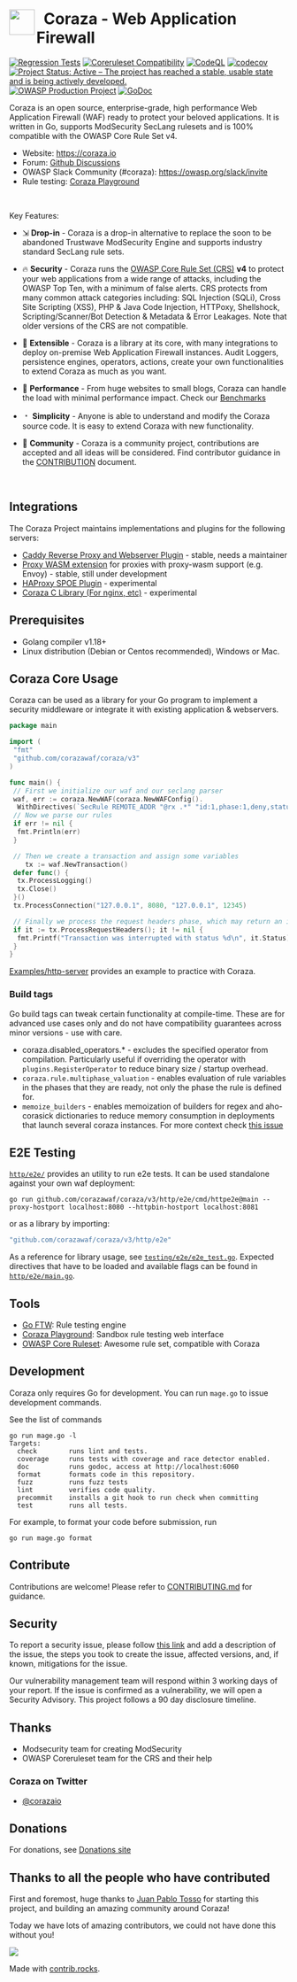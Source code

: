 <h1>
  <img src="https://coraza.io/images/logo_shield_only.png" align="left" height="46px" alt=""/>&nbsp;
  <span>Coraza - Web Application Firewall</span>
</h1>

[![Regression Tests](https://github.com/corazawaf/coraza/actions/workflows/regression.yml/badge.svg)](https://github.com/corazawaf/coraza/actions/workflows/regression.yml)
[![Coreruleset Compatibility](https://img.shields.io/badge/Coreruleset%20Compatibility-100%25-brightgreen)](#)
[![CodeQL](https://github.com/corazawaf/coraza/actions/workflows/codeql-analysis.yml/badge.svg)](https://github.com/corazawaf/coraza/actions/workflows/codeql-analysis.yml)
[![codecov](https://codecov.io/gh/corazawaf/coraza/branch/main/graph/badge.svg?token=6570804ZC7)](https://codecov.io/gh/corazawaf/coraza)
[![Project Status: Active – The project has reached a stable, usable state and is being actively developed.](https://www.repostatus.org/badges/latest/active.svg)](https://www.repostatus.org/#active)
[![OWASP Production Project](https://img.shields.io/badge/owasp-production%20project-brightgreen)](https://owasp.org/www-project-coraza-web-application-firewall)
[![GoDoc](https://godoc.org/github.com/corazawaf/coraza?status.svg)](https://godoc.org/github.com/corazawaf/coraza/v3)

Coraza is an open source, enterprise-grade, high performance Web Application Firewall (WAF) ready to protect your beloved applications. It is written in Go, supports ModSecurity SecLang rulesets and is 100% compatible with the OWASP Core Rule Set v4.

* Website: <https://coraza.io>
* Forum: [Github Discussions](https://github.com/corazawaf/coraza/discussions)
* OWASP Slack Community (#coraza): <https://owasp.org/slack/invite>
* Rule testing: [Coraza Playground](https://playground.coraza.io)

<br/>

Key Features:

* ⇲ **Drop-in** - Coraza is a drop-in alternative to replace the soon to be abandoned Trustwave ModSecurity Engine and supports industry standard SecLang rule sets.

* 🔥 **Security** -  Coraza runs the [OWASP Core Rule Set (CRS)](https://coreruleset.org) **v4** to protect your web applications from a wide range of attacks, including the OWASP Top Ten, with a minimum of false alerts. CRS protects from many common attack categories including: SQL Injection (SQLi), Cross Site Scripting (XSS), PHP & Java Code Injection, HTTPoxy, Shellshock, Scripting/Scanner/Bot Detection & Metadata & Error Leakages. Note that older versions of the CRS are not compatible.

* 🔌 **Extensible** - Coraza is a library at its core, with many integrations to deploy on-premise Web Application Firewall instances. Audit Loggers, persistence engines, operators, actions, create your own functionalities to extend Coraza as much as you want.

* 🚀 **Performance** - From huge websites to small blogs, Coraza can handle the load with minimal performance impact. Check our [Benchmarks](https://coraza.io/docs/reference/benchmarks)

* ﹡ **Simplicity** - Anyone is able to understand and modify the Coraza source code. It is easy to extend Coraza with new functionality.

* 💬 **Community** - Coraza is a community project, contributions are accepted and all ideas will be considered. Find contributor guidance in the [CONTRIBUTION](https://github.com/corazawaf/coraza/blob/v2/master/CONTRIBUTING.md) document.

<br/>

## Integrations

The Coraza Project maintains implementations and plugins for the following servers:

* [Caddy Reverse Proxy and Webserver Plugin](https://github.com/corazawaf/coraza-caddy) - stable, needs a maintainer
* [Proxy WASM extension](https://github.com/corazawaf/coraza-proxy-wasm) for proxies with proxy-wasm support (e.g. Envoy) - stable, still under development
* [HAProxy SPOE Plugin](https://github.com/corazawaf/coraza-spoa) - experimental
* [Coraza C Library (For nginx, etc)](https://github.com/corazawaf/libcoraza) - experimental

## Prerequisites

* Golang compiler v1.18+
* Linux distribution (Debian or Centos recommended), Windows or Mac.

## Coraza Core Usage

Coraza can be used as a library for your Go program to implement a security middleware or integrate it with existing application & webservers.

```go
package main

import (
 "fmt"
 "github.com/corazawaf/coraza/v3"
)

func main() {
 // First we initialize our waf and our seclang parser
 waf, err := coraza.NewWAF(coraza.NewWAFConfig().
  WithDirectives(`SecRule REMOTE_ADDR "@rx .*" "id:1,phase:1,deny,status:403"`))
 // Now we parse our rules
 if err != nil {
  fmt.Println(err)
 }

 // Then we create a transaction and assign some variables
    tx := waf.NewTransaction()
 defer func() {
  tx.ProcessLogging()
  tx.Close()
 }()
 tx.ProcessConnection("127.0.0.1", 8080, "127.0.0.1", 12345)

 // Finally we process the request headers phase, which may return an interruption
 if it := tx.ProcessRequestHeaders(); it != nil {
  fmt.Printf("Transaction was interrupted with status %d\n", it.Status)
 }
}
```

[Examples/http-server](./examples/http-server/) provides an example to practice with Coraza.

### Build tags

Go build tags can tweak certain functionality at compile-time. These are for advanced use cases only and do not
have compatibility guarantees across minor versions - use with care.

* coraza.disabled_operators.* - excludes the specified operator from compilation. Particularly useful if overriding
the operator with `plugins.RegisterOperator` to reduce binary size / startup overhead.
* `coraza.rule.multiphase_valuation` - enables evaluation of rule variables in the phases that they are ready, not
only the phase the rule is defined for.
* `memoize_builders` - enables memoization of builders for regex and aho-corasick
dictionaries to reduce memory consumption in deployments that launch several coraza
instances. For more context check [this issue](https://github.com/corazawaf/coraza-caddy/issues/76)

## E2E Testing

[`http/e2e/`](./http/e2e) provides an utility to run e2e tests.
It can be used standalone against your own waf deployment:

```shell
go run github.com/corazawaf/coraza/v3/http/e2e/cmd/httpe2e@main --proxy-hostport localhost:8080 --httpbin-hostport localhost:8081
```

or as a library by importing:

```go
"github.com/corazawaf/coraza/v3/http/e2e"
```

As a reference for library usage, see [`testing/e2e/e2e_test.go`](.testing/e2e/e2e_test.go).
Expected directives that have to be loaded and available flags can be found in [`http/e2e/main.go`](./examples/http/e2e/main.go).

## Tools

* [Go FTW](https://github.com/coreruleset/go-ftw): Rule testing engine
* [Coraza Playground](https://playground.coraza.io/): Sandbox rule testing web interface
* [OWASP Core Ruleset](https://github.com/coreruleset/coreruleset/): Awesome rule set, compatible with Coraza

## Development

Coraza only requires Go for development. You can run `mage.go` to issue development commands.

See the list of commands

```shell
go run mage.go -l
Targets:
  check        runs lint and tests.
  coverage     runs tests with coverage and race detector enabled.
  doc          runs godoc, access at http://localhost:6060
  format       formats code in this repository.
  fuzz         runs fuzz tests
  lint         verifies code quality.
  precommit    installs a git hook to run check when committing
  test         runs all tests.
```

For example, to format your code before submission, run

```shell
go run mage.go format
```

## Contribute

Contributions are welcome! Please refer to [CONTRIBUTING.md](./CONTRIBUTING.md) for guidance.

## Security

To report a security issue, please follow [this link](https://github.com/corazawaf/coraza/security/advisories/new) and add a description of the issue, the steps you took to create the issue, affected versions, and, if known, mitigations for the issue.

Our vulnerability management team will respond within 3 working days of your report. If the issue is confirmed as a vulnerability, we will open a Security Advisory. This project follows a 90 day disclosure timeline.

## Thanks

* Modsecurity team for creating ModSecurity
* OWASP Coreruleset team for the CRS and their help

### Coraza on Twitter

* [@corazaio](https://twitter.com/corazaio)

## Donations

For donations, see [Donations site](https://owasp.org/donate/?reponame=www-project-coraza-web-application-firewall&title=OWASP+Coraza+Web+Application+Firewall)

## Thanks to all the people who have contributed

First and foremost, huge thanks to [Juan Pablo Tosso](https://twitter.com/jptosso) for starting this project, and building an amazing community around Coraza!

Today we have lots of amazing contributors, we could not have done this without you!

<a href="https://github.com/corazawaf/coraza/graphs/contributors">
  <img src="https://contrib.rocks/image?repo=corazawaf/coraza" />
</a>

Made with [contrib.rocks](https://contrib.rocks).
